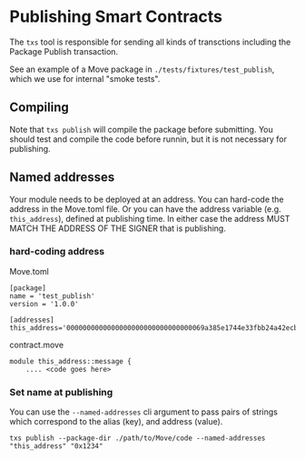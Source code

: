 # Publishing Smart Contracts
The `txs` tool is responsible for sending all kinds of transctions including the Package Publish transaction.

See an example of a Move package in `./tests/fixtures/test_publish`, which we use for internal "smoke tests".
## Compiling
Note that `txs publish` will compile the package before submitting.
You should test and compile the code before runnin, but it is not necessary for publishing.

## Named addresses
Your module needs to be deployed at an address. You can hard-code the address in the Move.toml file. Or you can have the address variable (e.g. `this_address`), defined at publishing time. In either case the address MUST MATCH THE ADDRESS OF THE SIGNER that is publishing.


### hard-coding address

Move.toml
```
[package]
name = 'test_publish'
version = '1.0.0'

[addresses]
this_address='0000000000000000000000000000000069a385e1744e33fbb24a42ecbd1603e3'

```

contract.move
```
module this_address::message {
    .... <code goes here>
```

### Set name at publishing

You can use the `--named-addresses` cli argument to pass pairs of strings which correspond to the alias (key), and address (value).
```
txs publish --package-dir ./path/to/Move/code --named-addresses "this_address" "0x1234"
```